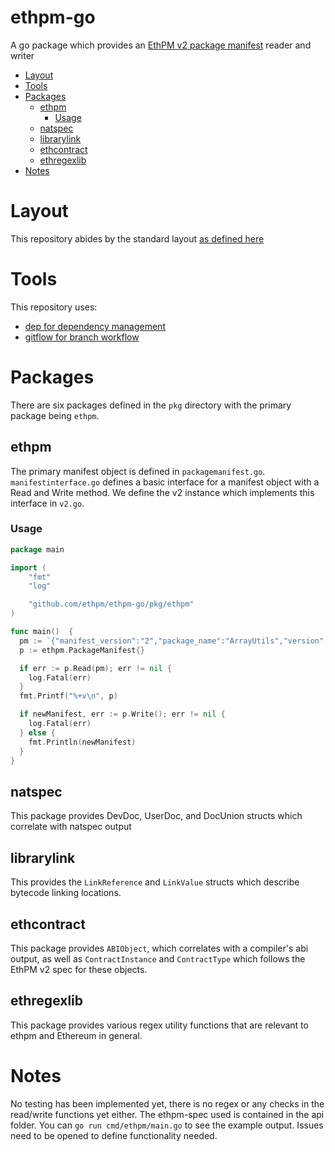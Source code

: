 ethpm-go
=========================
A go package which provides an [EthPM v2 package manifest](https://github.com/ethpm/ethpm-spec) reader and writer

<!-- START doctoc generated TOC please keep comment here to allow auto update -->
<!-- DON'T EDIT THIS SECTION, INSTEAD RE-RUN doctoc TO UPDATE -->


- [Layout](#layout)
- [Tools](#tools)
- [Packages](#packages)
  - [ethpm](#ethpm)
    - [Usage](#usage)
  - [natspec](#natspec)
  - [librarylink](#librarylink)
  - [ethcontract](#ethcontract)
  - [ethregexlib](#ethregexlib)
- [Notes](#notes)

<!-- END doctoc generated TOC please keep comment here to allow auto update -->

# Layout
This repository abides by the standard layout [as defined here](https://github.com/golang-standards/project-layout)

# Tools
This repository uses:  
* [dep for dependency management](https://golang.github.io/dep/)
* [gitflow for branch workflow](https://www.atlassian.com/git/tutorials/comparing-workflows/gitflow-workflow)  

# Packages
There are six packages defined in the `pkg` directory with the primary package being `ethpm`.

## ethpm
The primary manifest object is defined in `packagemanifest.go`. `manifestinterface.go` defines a basic interface for a manifest object with a Read and Write method. We define the v2 instance which implements this interface in `v2.go`.   

### Usage
```go
package main

import (
	"fmt"
	"log"

	"github.com/ethpm/ethpm-go/pkg/ethpm"
)

func main()  {
  pm := `{"manifest_version":"2","package_name":"ArrayUtils","version":"1.2.7"}`
  p := ethpm.PackageManifest{}

  if err := p.Read(pm); err != nil {
    log.Fatal(err)
  }
  fmt.Printf("%+v\n", p)

  if newManifest, err := p.Write(); err != nil {
    log.Fatal(err)
  } else {
    fmt.Println(newManifest)
  }
}
```

## natspec
This package provides DevDoc, UserDoc, and DocUnion structs which correlate with natspec output

## librarylink
This provides the `LinkReference` and `LinkValue` structs which describe bytecode linking locations.

## ethcontract
This package provides `ABIObject`, which correlates with a compiler's abi output, as well as `ContractInstance` and `ContractType` which follows the EthPM v2 spec for these objects.

## ethregexlib
This package provides various regex utility functions that are relevant to ethpm and Ethereum in general.

# Notes
No testing has been implemented yet, there is no regex or any checks in the read/write functions yet either. The ethpm-spec used is contained in the api folder. You can `go run cmd/ethpm/main.go` to see the example output. Issues need to be opened to define functionality needed.
